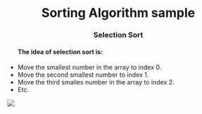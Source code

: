 <h1 align="center">Sorting Algorithm sample</h1>
<h3 align="center">Selection Sort</h3>

<ul><h4>The idea of selection sort is:</h4>

<li>Move the smallest number in the array to index 0.</li>
<li>Move the second smallest number to index 1.</li>
<li>Move the third smalles number in the array to index 2.</li>
<li>Etc.</li>
</ul>

<img src="https://user-images.githubusercontent.com/85928033/138501961-b90a430d-2551-489d-866f-94529dc63048.png"></img>
